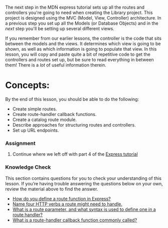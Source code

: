 The next step in the MDN express tutorial sets up all the routes and controllers you're going to need when creating the Library project. This project is designed using the MVC (Model, View, Controller) architecture. In a previous step you set up all the Models (or Database Objects) and in the _next_ step you'll be setting up several different views.

If you remember from our earlier lessons, the controller is the code that sits between the models and the views. It determines which view is going to be shown, as well as which information is going to populate that view. In this lesson, you will copy and paste quite a bit of repetitive code to get the controllers and routes set up, but be sure to read everything in between them! There is a _lot_ of useful information therein.

# Concepts:

By the end of this lesson, you should be able to do the following:

- Create simple routes.
- Create route-handler callback functions.
- Create a catalog route module.
- Describe approaches for structuring routes and controllers.
- Set up URL endpoints.

### Assignment

<div class="lesson-content__panel" markdown="1">

1. Continue where we left off with part 4 of the [Express tutorial](https://developer.mozilla.org/en-US/docs/Learn/Server-side/Express_Nodejs/routes)
</div>

### Knowledge Check
This section contains questions for you to check your understanding of this lesson. If you’re having trouble answering the questions below on your own, review the material above to find the answer.

- <a class='knowledge-check-link' href='https://developer.mozilla.org/en-US/docs/Learn/Server-side/Express_Nodejs/routes#defining_and_using_separate_route_modules'>How do you define a route function in Express?</a>
- <a class='knowledge-check-link' href='https://developer.mozilla.org/en-US/docs/Learn/Server-side/Express_Nodejs/routes#http_verbs'>Name four HTTP verbs a route might need to handle.</a>
- <a class='knowledge-check-link' href='https://developer.mozilla.org/en-US/docs/Learn/Server-side/Express_Nodejs/routes#route_parameters'>What is a route parameter, and what syntax is used to define one in a route handler?</a>
- <a class='knowledge-check-link' href='https://developer.mozilla.org/en-US/docs/Learn/Server-side/Express_Nodejs/routes#create_the_route-handler_callback_functions'>What is a route-handler callback function commonly called?</a>

